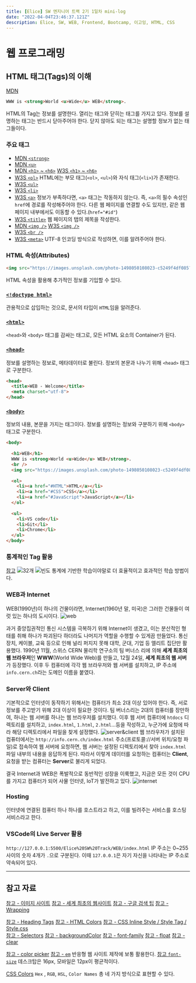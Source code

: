 ```yaml
---
title: [Elice] SW 엔지니어 트랙 2기 1일차 mini-log
date: "2022-04-04T23:46:37.121Z"
description: Elice, SW, WEB, Frontend, Bootcamp, 이고잉, HTML, CSS
---
```

# 웹 프로그래밍

## HTML 태그(Tags)의 이해
[MDN](https://developer.mozilla.org/ko/docs/Web/HTML/Element)
```html
WWW is <strong>World <u>Wide</u> WEB</strong>.
```
HTML의 Tag는 정보를 설명한다. 열리는 태그와 닫히는 태그를 가지고 있다. 정보를 설명하는 태그는 반드시 닫아주어야 한다. 닫지 않아도 되는 태그는 설명할 정보가 없는 태그들이다.

### 주요 태그
- [MDN `<strong>`](https://developer.mozilla.org/ko/docs/Web/HTML/Element/strong)
- [MDN `<u>`](https://developer.mozilla.org/ko/docs/Web/HTML/Element/u)
- [MDN `<h1>` ~ `<h6>`](https://developer.mozilla.org/ko/docs/Web/HTML/Element/Heading_Elements) [W3S `<h1>` ~ `<h6>`](https://www.w3schools.com/tags/tag_hn.asp)
- [W3S `<ol>`](https://www.w3schools.com/tags/tag_ol.asp)
  HTML에는 부모 태그(`<ol>`, `<ul>`)와 자식 태그(`<li>`)가 존재한다.
- [W3S `<ul>`](https://www.w3schools.com/tags/tag_ul.asp)
- [W3S `<li>`](https://www.w3schools.com/tags/tag_li.asp)
- [W3S `<a>`](https://www.w3schools.com/tags/tag_a.asp)
  정보가 부족하다면, `<a>` 태그는 작동하지 않는다. 즉, `<a>`의 필수 속성인 `href`에 경로를 작성해주어야 한다. 다른 웹 페이지를 연결할 수도 있지만, 같은 웹 페이지 내부에서도 이동할 수 있다.(`href="#id"`)
- [W3S `<title>`](https://www.w3schools.com/tags/tag_title.asp)
  웹 페이지의 탭의 제목을 작성한다.
- [MDN `<img />`](https://developer.mozilla.org/ko/docs/Web/HTML/Element/img) [W3S `<img />`](https://www.w3schools.com/tags/tag_img.asp)
- [W3S `<br />`](https://www.w3schools.com/tags/tag_br.asp)
- [W3S `<meta>`](https://www.w3schools.com/tags/tag_meta.asp)
  UTF-8 인코딩 방식으로 작성하면, 이를 알려주어야 한다.

### HTML 속성(Attributes)
```html
<img src="https://images.unsplash.com/photo-1498050108023-c5249f4df085?ixlib=rb-1.2.1&ixid=MnwxMjA3fDB8MHxzZWFyY2h8Mnx8Y29kaW5nfGVufDB8fDB8fA%3D%3D&auto=format&fit=crop&w=1000&q=60" alt="Coding" style="width: 100%;" />
```
HTML 속성을 활용해 추가적인 정보를 기입할 수 있다.

### [`<!doctype html>`](https://www.w3schools.com/tags/tag_doctype.asp)
관용적으로 삽입하는 것으로, 문서의 타입이 `HTML`임을 알려준다.

### [`<html>`](https://www.w3schools.com/tags/tag_html.asp)
`<head>`와 `<body>` 태그를 감싸는 태그로, 모든 HTML 요소의 Container가 된다.

### [`<head>`](https://www.w3schools.com/tags/tag_head.asp)
정보를 설명하는 정보로, 메타데이터로 불린다. 정보의 본문과 나누기 위해 `<head>` 태그로 구분한다.
```html
<head>
  <title>WEB - Welcome</title>
  <meta charset="utf-8">
</head>
```

### [`<body>`](https://www.w3schools.com/tags/tag_body.asp)
정보의 내용, 본문을 가지는 태그이다. 정보를 설명하는 정보와 구분하기 위해 `<body>` 태그로 구분한다.
```html
<body>
  
  <h1>WEB</h1>
  WWW is <strong>World <u>Wide</u> WEB</strong>.
  <br />
  <img src="https://images.unsplash.com/photo-1498050108023-c5249f4df085?ixlib=rb-1.2.1&ixid=MnwxMjA3fDB8MHxzZWFyY2h8Mnx8Y29kaW5nfGVufDB8fDB8fA%3D%3D&auto=format&fit=crop&w=1000&q=60" alt="Coding" style="width: 100;" />
  
  <ol>
    <li><a href="#HTML">HTML</a></li>
    <li><a href="#CSS">CSS</a></li>
    <li><a href="#JavaScript">JavaScript</a></li>
  </ol>
  
  <ul>
    <li>VS code</li>
    <li>Git</li>
    <li>Chrome</li>
  </ul>
</body>
```

### 통계적인 Tag 활용
[참고](https://www.advancedwebranking.com/seo/html-study/)
![32개](/content/blog/20220404/numberofelements.png)
![빈도](/content/blog/20220404/elementsfrequency.png)
통계에 기반한 학습이야말로 더 효율적이고 효과적인 학습 방법이다.

### WEB과 Internet
WEB(1990년)이 하나의 건물이라면, Internet(1960년 말, 미국)은 그러한 건물들이 여럿 있는 하나의 도시이다.
![web](/content/blog/20220404/web.png)

과거 중앙집권적인 통신 시스템을 극복하기 위해 Internet이 생겼고, 이는 분산적인 형태를 취해 하나가 파괴된다 하더라도 나머지가 역할을 수행할 수 있게끔 만들었다. 통신 장치, 케이블, 교육 등으로 인해 널리 퍼지지 못해 대학, 군대, 기업 등 엘리트 집단만 활용했다.
1990년 11월, 스위스 CERN 물리학 연구소의 팀 버너스 리에 의해 **세계 최초의 웹 브라우저**인 **WWW**(World Wide Web)를 만들고, 12월 24일, **세계 최초의 웹 서버**가 등장했다. 이후 두 컴퓨터에 각각 웹 브라우저와 웹 서버를 설치하고, IP 주소에 `info.cern.ch`라는 도메인 이름을 붙였다.

### Server와 Client
기본적으로 인터넷이 동작하기 위해서는 컴퓨터가 최소 2대 이상 있어야 한다. 즉, 서로 정보를 주고받기 위해 2대 이상이 필요한 것이다.
팀 버너스리는 2대의 컴퓨터를 장만하여, 하나는 웹 서버를 하나는 웹 브라우저를 설치했다. 이후 웹 서버 컴퓨터에 `htdocs` 디렉토리를 설치하고, `index.html`, `1.html`, `2.html`...등을 작성하고, 누군가에 요청에 따라 해당 디렉토리에서 파일을 찾게 설정했다.
![server&client](/content/blog/20220404/clientserver.png)
웹 브라우저가 설치된 컴퓨터에서는 `http://info.cern.ch/index.html` 주소(프로토콜://서버 위치/요청 파일)로 접속하여 웹 서버에 요청하면, 웹 서버는 설정된 디렉토리에서 찾아 `index.html` 파일 내부의 내용을 응답하게 된다.
따라서 이렇게 데이터를 요청하는 컴퓨터는 **Client**, 요청을 받는 컴퓨터는 **Server**로 불리게 되었다.

결국 Internet과 WEB은 폭발적으로 동반적인 성장을 이룩했고, 지금은 모든 것이 CPU를 가지고 컴퓨터가 되어 사물 인터넷, IoT가 발전하고 있다.
![internet](/content/blog/20220404/Internet.png)

### Hosting
인터넷에 연결된 컴퓨터 하나 하나를 호스트라고 하고, 이를 빌려주는 서비스를 호스팅 서비스라고 한다. 

### VSCode의 Live Server 활용
`http://127.0.0.1:5500/Elice%20SW%20Track/WEB/index.html`
IP 주소는 0~255 사이의 숫자 4개가 `.`으로 구분된다. 이때 `127.0.0.1`은 자기 자신을 나타내는 IP 주소로 약속되어 있다.

<hr/>

## 참고 자료
[참고 - 이미지 사이트](https://unsplash.com/)
[참고 - 세계 최초의 웹사이트](http://info.cern.ch/)
[참고 - 구글 검색 팁](https://youtu.be/By_qxt0SZlI)
[참고 - Wrapping](https://ssimplay.tistory.com/420)

[참고 - Heading Tags](https://www.w3schools.com/tags/tag_hn.asp)
[참고 - HTML Colors](https://www.w3schools.com/html/html_colors.asp)
[참고 - CSS Inline Style / Style Tag / Style.css](https://www.w3schools.com/csS/css_howto.asp)  
[참고 - Selectors](https://www.w3schools.com/cssref/css_selectors.asp)
[참고 - backgroundColor](https://www.w3schools.com/cssref/pr_background-color.asp)
[참고 - font-family](https://www.w3schools.com/cssref/pr_font_font-family.asp)
[참고 - float](https://www.w3schools.com/cssref/pr_class_float.asp)
[참고 - clear](https://www.w3schools.com/cssref/pr_class_clear.asp)

[참고 - color picker](https://www.w3schools.com/colors/colors_picker.asp)
[참고 - `em`](https://developer.mozilla.org/ko/docs/Learn/CSS/Building_blocks/Values_and_units) 반응형 웹 사이트 제작에 보통 활용한다.
[참고 `font-size`](https://developer.mozilla.org/ko/docs/Web/CSS/font-size) 데스크탑은 16px, 모바일은 12px이 평균적이다.

[CSS Colors](https://www.w3schools.com/cssref/css_colors.asp) `Hex` , `RGB`, `HSL`, `Color Names` 총 네 가지 방식으로 표현할 수 있다.